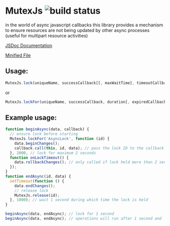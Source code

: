MutexJs ![build status](https://travis-ci.org/bicarbon8/MutexJs.svg)
===========

in the world of async javascript callbacks this library provides a mechanism to ensure resources are not being updated by other async processes (useful for multipart resource activities)

[JSDoc Documentation](http://rawgit.com/bicarbon8/MutexJs/master/dist/doc/MutexJs.html)

[Minified File](http://rawgit.com/bicarbon8/MutexJs/master/dist/mutex.min.js)

## Usage:

```javascript
MutexJs.lock(uniqueName, successCallback[[, maxWaitTime], timeoutCallback]);
```
or
```javascript
MutexJs.lockFor(uniqueName, successCallback, duration[, expiredCallback]);
```

## Example usage:
```javascript
function beginAsync(data, callback) {
  // ensure lock before starting
  MutexJs.lockFor('AsyncLock', function (id) {
    data.beginChanges();
    callback.call(this, id, data); // pass the lock ID to the callback
  }, 2000, // lock for maximum 2 seconds
  function onLockTimeout() {
    data.rollbackChanges(); // only called if lock held more than 2 seconds
  });
}
function endAsync(id, data) {
  setTimeout(function () {
    data.endChanges();
    // release lock
    MutexJs.release(id);
  }, 1000); // wait 1 second during which time the lock is held
}

beginAsync(data, endAsync); // lock for 1 second
beginAsync(data, endAsync); // operations will run after 1 second and 'data' object operations will not overlap
```
